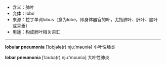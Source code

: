 - <span class="definition">含义：肺叶</span>
- <span class="definition">变体：lobo</span>
- <span class="definition">来源：拉丁单词lobus（意为lobe，即身体器官的叶，尤指肺叶、肝叶、脑叶或耳垂）</span>
- <span class="definition">用途：构成肺叶相关词汇</span>


---


<span class="vocabulary">**lobular pneumonia**</span> [ˈlɒbjələ(r) njuːˈməʊniə] 小叶性肺炎

<span class="vocabulary">**lobar pneumonia**</span> [ˈləʊbə(r) njuːˈməʊniə] 大叶性肺炎
